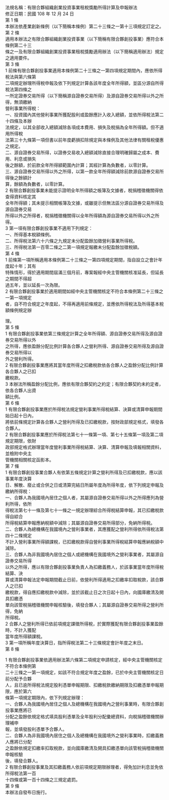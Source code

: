 法規名稱：有限合夥組織創業投資事業租稅獎勵所得計算及申報辦法  
修正日期：民國 108 年 12 月 24 日  
第 1 條  
本辦法依產業創新條例（以下簡稱本條例）第二十三條之一第十三項規定訂定之。  
第 2 條  
適用本辦法之有限合夥組織創業投資事業（以下簡稱有限合夥創投事業）應符合本條例第二十三  
條之一及有限合夥組織創業投資事業租稅獎勵適用辦法（以下簡稱適用辦法）規定之適用要件。  
第 3 條  
1 前條有限合夥創投事業適用本條例第二十三條之一第四項規定期間內，應依所得稅法與第六條第  
二項規定辦理所得稅申報及依下列規定計算各該年度全年所得額，並區分源自所得稅法第四條之  
一所定證券交易所得（以下簡稱源自證券交易所得）及源自證券交易所得以外之所得，無須繳納  
營利事業所得稅：  
一、投資國內其他營利事業所獲配股利或盈餘應計入收入總額，並依所得稅法第二十四條及本辦  
法規定，以其全部收入總額減除各項成本費用、損失及稅捐為全年所得額。但不適用所得稅  
法第三十九條第一項但書以前年度虧損扣除規定與本條例及其他法律有關租稅優惠之規定。  
二、源自證券交易所得，以證券交易收入總額減除直接合理明確歸屬之成本、費用、利息或損失  
後之餘額，於前款全年所得額範圍內計算；其經計算為負數者，以零計算。  
三、源自證券交易所得以外之所得，以第一款全年所得額減除前款源自證券交易所得後之餘額計  
算，餘額為負數者，以零計算。  
2 有限合夥創投事業未能提示證明全年所得額之帳簿及文據者，稅捐稽徵機關得依查得資料核定其  
全年所得額；其未提示相關帳簿及文據，或雖提示但無法區分源自證券交易所得及源自證券交易  
所得以外之所得者，稅捐稽徵機關得以全年所得額為源自證券交易所得以外之所得。  
3 第一項有限合夥創投事業不適用下列規定：  
一、所得基本稅額條例。  
二、所得稅法第六十六條之九規定未分配盈餘加徵營利事業所得稅。  
三、所得稅法第一百零二條之二第一項規定報繳未分配盈餘加徵稅額。  
第 4 條  
1 前條第一項所稱適用本條例第二十三條之一第四項規定期間，指自設立之會計年度起十年；其有  
特殊情形，得於適用期間屆滿三個月前，專案報經中央主管機關核准延長，但延長之期間不得超  
過五年，並以延長一次為限。  
2 有限合夥創投事業於適用期間如經中央主管機關核定不符合本條例第二十三條之一第一項規定  
者，自不符合規定之年度起，不得再適用前條規定，並應依所得稅法及所得基本稅額條例規定辦  


理。  
第 5 條  
1 有限合夥創投事業依第三條規定計算之全年所得額、源自證券交易所得及源自證券交易所得以外  
之所得，應依盈餘分配比例計算各合夥人之營利所得、源自證券交易所得及源自證券交易所得以  
外之營利所得。  
2 有限合夥創投事業應將其當年度所得之扣繳稅款依各合夥人之盈餘分配比例計算各合夥人之已扣  
繳稅款。  
3 本辦法所稱盈餘分配比例，應依有限合夥契約之約定；有限合夥契約未約定者，依各合夥人出資  
額比例。  
第 6 條  
1 有限合夥創投事業應於所得稅法規定營利事業所得稅結算、決算或清算申報期間始日起十日內，  
將依前條規定計算各合夥人之營利所得及已扣繳稅款，按財政部規定格式，填發各合夥人。  
2 有限合夥創投事業應於所得稅法第七十一條第一項、第七十五條第一項及第二項規定期限，依財  
政部規定格式辦理當年度營利事業所得稅結算、決算、清算申報及填報相關資料，並檢附中央主  
管機關相關核定函影本。  
第 7 條  
1 有限合夥創投事業合夥人有依第五條規定計算之營利所得及已扣繳稅款，應以該事業年度決算  
日、解散、廢止或合併之日或清算完結日所屬年度為所得年度，依下列規定申報及繳納所得稅：  
一、合夥人為我國境內居住之個人者，其屬源自證券交易所得以外之所得應列為營利所得，依所  
得稅法第七十一條及第七十一條之一規定辦理綜合所得稅結算申報，其已扣繳稅款得自綜合  
所得稅結算申報應納稅額中減除；其屬源自證券交易所得部分，免納所得稅。  
二、合夥人為總機構在我國境內之營利事業者，其應獲配之營利所得依所得稅法第四十二條規定  
不計入營利事業所得額課稅，已扣繳稅款得自營利事業所得稅結算申報應納稅額中減除。  
三、合夥人為非我國境內居住之個人或總機構在我國境外之營利事業者，其屬源自證券交易所得  
以外之所得，應以有限合夥創投事業負責人為扣繳義務人，於該事業當年度所得稅結算、決  
算或清算申報法定申報期間截止日前，依營利所得適用之扣繳率扣取稅款，該合夥人之已扣  
繳稅款，得自應扣繳稅款中減除，並於該截止日之次日起十日內，向國庫繳清及開具扣繳憑  
單向該管稅捐稽徵機關申報核驗後，填發合夥人；其屬源自證券交易所得之營利所得，免納  
所得稅。  
2 合夥人之營利所得已依前項規定課徵所得稅，於實際獲配有限合夥創投事業盈餘時，不計入獲配  
當年度所得額課稅。  
3 第一項所稱年度決算日，指所得稅法第二十三條規定會計年度之末日。  
第 8 條  


1 有限合夥創投事業依適用辦法第六條第二項規定申請核定，經中央主管機關核定不符合本條例第  
二十三條之一第一項規定，如該不符合規定年度之盈餘，已於中央主管機關核定日前分配予合夥  
人，且已逾所得稅法規定股利憑單申報期限、扣繳稅款繳納期限及扣繳憑單申報期限，應於第六  
條第一項規定期限內，依下列規定辦理：  
一、合夥人為我國境內居住之個人及總機構在我國境內之營利事業時，有限合夥創投事業應將已  
分配之盈餘依規定格式填具股利憑單及全年股利分配彙總資料，向稅捐稽徵機關辦理補申  
報，並填發股利憑單予合夥人。  
二、合夥人為非我國境內居住之個人及總機構在我國境外之營利事業時，扣繳義務人應將已分配  
之盈餘依規定扣繳率扣取稅款，並向國庫繳清及開具扣繳憑單向該管稅捐稽徵機關申報核驗  
後，填發合夥人。  
2 有限合夥創投事業及其扣繳義務人依前項規定期限辦理者，得免加計利息並免依所得稅法第一百  
十四條或第一百十四條之三規定處罰。  
第 9 條  
本辦法自發布日施行。  


